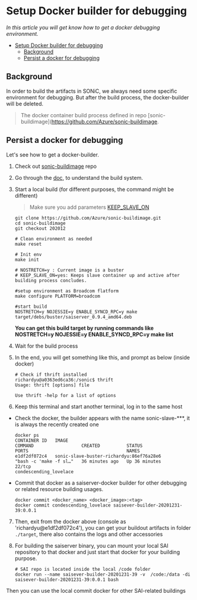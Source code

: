 # Setup Docker builder for debugging
*In this article you will get know how to get a docker debugging environment.*
- [Setup Docker builder for debugging](#setup-docker-builder-for-debugging)
  - [Background](#background)
  - [Persist a docker for debugging](#persist-a-docker-for-debugging)

## Background

In order to build the artifacts in SONiC, we always need some specific environment for debugging. But after the build process, the docker-builder will be deleted.

> The docker container build process defined in repo [sonic-buildimage](https://github.com/Azure/sonic-buildimage.

## Persist a docker for debugging

Let's see how to get a docker-builder.

1. Check out [sonic-buildimage](https://github.com/Azure/sonic-buildimage/blob/master/README.md) repo


3. Go through the [doc](https://github.com/Azure/sonic-buildimage/blob/master/README.md), to understand the build system.


4. Start a local build (for different purposes, the command might be different)
   > Make sure you add parameters [KEEP_SLAVE_ON](https://github.com/Azure/sonic-buildimage/blob/aa59bfeab7eaa569ecf99c8ba62745126ac92602/Makefile.work#L19) 
   ```
   git clone https://github.com/Azure/sonic-buildimage.git
   cd sonic-buildimage
   git checkout 202012

   # Clean environment as needed
   make reset

   # Init env
   make init

   # NOSTRETCH=y : Current image is a buster
   # KEEP_SLAVE_ON=yes: Keeps slave container up and active after building process concludes.

   #setup environment as Broadcom flatform
   make configure PLATFORM=broadcom

   #start build
   NOSTRETCH=y NOJESSIE=y ENABLE_SYNCD_RPC=y make target/debs/buster/saiserver_0.9.4_amd64.deb
   ```
   **You can get this build target by running commands like NOSTRETCH=y NOJESSIE=y ENABLE_SYNCD_RPC=y make list**
 
5. Wait for the build process 


6. In the end, you will get something like this, and prompt as below (inside docker)
   ```
   # Check if thrift installed
   richardyu@a0363ed6ca36:/sonic$ thrift
   Usage: thrift [options] file

   Use thrift -help for a list of options
   ```

7. Keep this terminal and start another terminal, log in to the same host
 - Check the docker, the builder appears with the name sonic-slave-***, it is always the recently created one
   ```
   docker ps
   CONTAINER ID   IMAGE                                                 COMMAND                  CREATED          STATUS          
   PORTS                                     NAMES
   e1df2df072c4   sonic-slave-buster-richardyu:86ef76a28e6              "bash -c 'make -f sl…"   36 minutes ago   Up 36 minutes   
   22/tcp                                         condescending_lovelace
   ```
 - Commit that docker as a saiserver-docker builder for other debugging or related resource building usages.
   ```
   docker commit <docker_name> <docker_image>:<tag>
   docker commit condescending_lovelace saisever-builder-20201231-39:0.0.1
   ```

7. Then, exit from the docker above (console as 'richardyu@e1df2df072c4'), you can get your buildout artifacts in folder `./target`, there also contains the logs and other accessories


8. For building the saiserver binary, you can mount your local SAI repository to that docker and just start that docker for your building purpose.
   ```
   # SAI repo is located inside the local /code folder
   docker run --name saisever-builder-20201231-39 -v  /code:/data -di saisever-builder-20201231-39:0.0.1 bash
   ```

Then you can use the local commit docker for other SAI-related buildings

